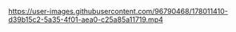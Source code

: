 

https://user-images.githubusercontent.com/96790468/178011410-d39b15c2-5a35-4f01-aea0-c25a85a11719.mp4

